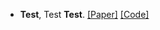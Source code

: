 
- <strong>Test</strong>, Test <strong>Test</strong>. [[Paper]](https://www.overleaf.com/project/66b0ee691ca748f8ec83ccb7) [[Code]](https://www.overleaf.com/project/66b0ee691ca748f8ec83ccb7)

